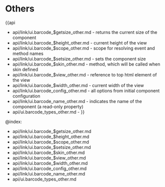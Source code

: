 Others
=======

{{api
- api/link/ui.barcode_$getsize_other.md - returns the current size of the component
- api/link/ui.barcode_$height_other.md - current height of the view
- api/link/ui.barcode_$scope_other.md - scope for resolving event and method names
- api/link/ui.barcode_$setsize_other.md - sets the component size
- api/link/ui.barcode_$skin_other.md - method, which will be called when skin defined
- api/link/ui.barcode_$view_other.md - reference to top html element of the view
- api/link/ui.barcode_$width_other.md - current width of the view
- api/link/ui.barcode_config_other.md - all options from initial component configuration
- api/link/ui.barcode_name_other.md - indicates the name of the component (a read-only property)
- api/ui.barcode_types_other.md - 
}}

@index:
- api/link/ui.barcode_$getsize_other.md
- api/link/ui.barcode_$height_other.md
- api/link/ui.barcode_$scope_other.md
- api/link/ui.barcode_$setsize_other.md
- api/link/ui.barcode_$skin_other.md
- api/link/ui.barcode_$view_other.md
- api/link/ui.barcode_$width_other.md
- api/link/ui.barcode_config_other.md
- api/link/ui.barcode_name_other.md
- api/ui.barcode_types_other.md



